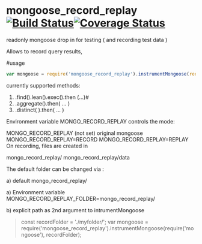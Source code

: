 # mongoose_record_replay [![Build Status](https://travis-ci.org/jfseb/mongoose_record_replay.svg?branch=master)](https://travis-ci.org/jfseb/mgnlq_model)[![Coverage Status](https://coveralls.io/repos/github/jfseb/mgnlq_model/badge.svg)](https://coveralls.io/github/jfseb/mongoose_record_replay)
readonly mongoose drop in for testing ( and recording test data )

Allows to record query results,




#usage

```javascript
var mongoose = require('mongoose_record_replay').instrumentMongoose(require('mongoose'));
```


currently supported methods:

1. <Model>.find().lean().exec().then (...)#
2. <Model>.aggregate().then( ... )
3. <Model>.distinct( ).then( ... )


Environment variable
MONGO_RECORD_REPLAY controls the mode:

MONGO_RECORD_REPLAY   (not set) original mongoose
MONGO_RECORD_REPLAY=RECORD
MONGO_RECORD_REPLAY=REPLAY
On recording, files are created in



mongo_record_replay/
mongo_record_replay/data

The default folder can be changed via :

a) default mongo_record_replay/

a) Environment variable
MONGO_RECORD_REPLAY_FOLDER=mongo_record_replay/

b) explicit path as 2nd argument to
intrumentMongoose

>const recordFolder = './myfolder/';
>var mongoose = require('mongoose_record_replay').instrumentMongoose(require('mongoose'), recordFolder);
>
>

